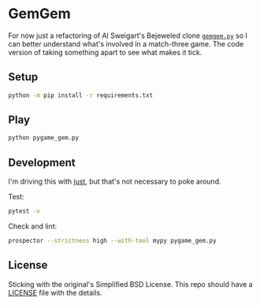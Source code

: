 # GemGem

For now just a refactoring of Al Sweigart's Bejeweled clone [`gemgem.py`][gemgem] so I can better understand what's involved in a match-three game. The code version of taking something apart to see what makes it tick.

[gemgem]: https://inventwithpython.com/blog/2011/06/24/new-game-source-code-gemgem-a-bejeweled-clone/

## Setup

```bash
python -m pip install -r requirements.txt
```

## Play

```bash
python pygame_gem.py
```

## Development

I'm driving this with [just](https://github.com/casey/just), but that's not necessary to poke around.

Test:

```bash
pytest -x
```

Check and lint:

```bash
prospector --strictness high --with-tool mypy pygame_gem.py
```

## License

Sticking with the original's Simplified BSD License. This repo should have a [LICENSE](./LICENSE) file with the details.
